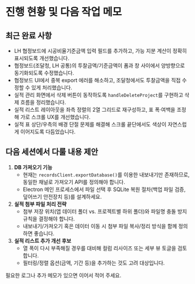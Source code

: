 # 진행 현황 및 다음 작업 메모

## 최근 완료 사항
- LH 협정보드에 시공비율기준금액 입력 필드를 추가하고, 가능 지분 계산이 정확히 표시되도록 개선했습니다.
- 협정보드(조달청, LH 공통)의 투찰금액/기준금액이 폼과 창 사이에서 양방향으로 동기화되도록 수정했습니다.
- 협정보드 UI에서 중복 export 에러를 해소하고, 조달청에서도 투찰금액을 직접 수정할 수 있게 처리했습니다.
- 실적 관리 화면에서 삭제 버튼이 동작하도록 `handleDeleteProject`를 구현하고 삭제 흐름을 정리했습니다.
- 실적 리스트 레이아웃을 좌측 정렬의 2열 그리드로 재구성하고, 표 폭·여백을 조정해 가로 스크롤 UX를 개선했습니다.
- 실적 표 상단/우측의 배경 단절 문제를 해결해 스크롤 끝단에서도 색상이 자연스럽게 이어지도록 다듬었습니다.

## 다음 세션에서 다룰 내용 제안
1. **DB 가져오기 기능**
   - 현재는 `recordsClient.exportDatabase()`를 이용한 내보내기만 존재하므로, 동일한 채널로 가져오기 API를 정의해야 합니다.
   - Electron 메인 프로세스에서 파일 선택 후 SQLite 복원 절차(백업 파일 검증, 덮어쓰기 안전장치 등)를 설계하세요.
2. **실적 첨부 파일 처리 전략**
   - 첨부 저장 위치(앱 데이터 폴더 vs. 프로젝트별 하위 폴더)와 파일명 충돌 방지 규칙을 결정해야 합니다.
   - 내보내기/가져오기 혹은 데이터 이동 시 첨부 파일 복사/정리 방식을 함께 정의하면 좋습니다.
3. **실적 리스트 추가 개선 후보**
   - 열 폭이 다시 부족해질 경우를 대비해 컬럼 리사이즈 또는 세부 뷰 토글을 검토합니다.
   - 필터링/정렬 옵션(금액, 기간 등)을 추가하는 것도 고려 대상입니다.

필요한 로그나 추가 메모가 있으면 이어서 적어 주세요.
